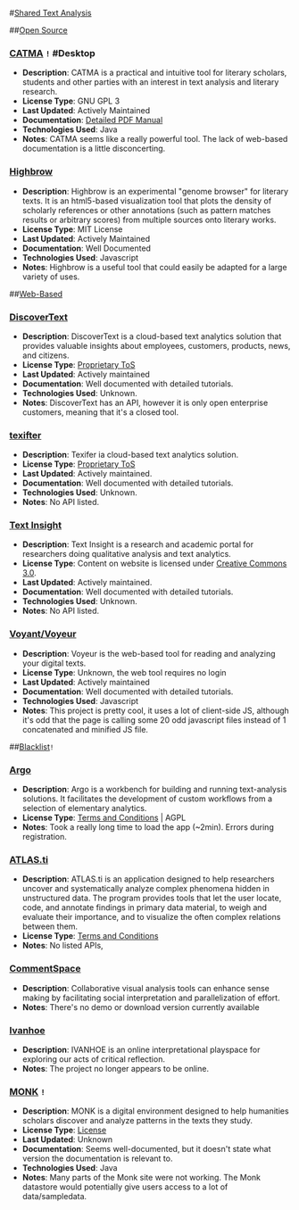 #[Shared Text Analysis](id:section6)

##[Open Source](id:section6.1)

### [CATMA](http://catma.de) `!` #Desktop
* **Description**: CATMA is a practical and intuitive tool for literary scholars, students and other parties with an interest in text analysis and literary research.
* **License Type**: GNU GPL 3
* **Last Updated**: Actively Maintained
* **Documentation**: [Detailed PDF Manual](http://www.catma.de/download)
* **Technologies Used**: Java
* **Notes**: CATMA seems like a really powerful tool. The lack of web-based documentation is a little disconcerting.

### [Highbrow](http://osc.hul.harvard.edu/highbrow/) 
* **Description**: Highbrow is an experimental "genome browser" for literary texts. It is an html5-based visualization tool that plots the density of scholarly references or other annotations (such as pattern matches results or arbitrary scores) from multiple sources onto literary works.
* **License Type**: MIT License
* **Last Updated**: Actively Maintained
* **Documentation**: Well Documented
* **Technologies Used**: Javascript
* **Notes**: Highbrow is a useful tool that could easily be adapted for a large variety of uses.

##[Web-Based](id:section6.2)

### [DiscoverText](http://discovertext.com/)
* **Description**: DiscoverText is a cloud-based text analytics solution that provides valuable insights about employees, customers, products, news, and citizens. 
* **License Type**: [Proprietary ToS](http://discovertext.com/terms.aspx)
* **Last Updated**: Actively maintained
* **Documentation**: Well documented with detailed tutorials.
* **Technologies Used**: Unknown.
* **Notes**: DiscoverText has an API, however it is only open enterprise customers, meaning that it's a closed tool.

### [texifter](http://discovertext.com/)
* **Description**: Texifer ia cloud-based text analytics solution. 
* **License Type**: [Proprietary ToS](http://texifter.com/home/terms)
* **Last Updated**: Actively maintained.
* **Documentation**: Well documented with detailed tutorials.
* **Technologies Used**: Unknown.
* **Notes**: No API listed.

### [Text Insight](http://www.textinsight.net/)
* **Description**: Text Insight is a research and academic portal for researchers doing qualitative analysis and text analytics. 
* **License Type**: Content on website is licensed under [Creative Commons 3.0](http://creativecommons.org/licenses/by/3.0/). 
* **Last Updated**: Actively maintained.
* **Documentation**: Well documented with detailed tutorials.
* **Technologies Used**: Unknown.
* **Notes**: No API listed.

### [Voyant/Voyeur](http://voyant-tools.org/)
* **Description**: Voyeur is the web-based tool for reading and analyzing your digital texts.
* **License Type**: Unknown, the web tool requires no login
* **Last Updated**: Actively maintained
* **Documentation**: Well documented with detailed tutorials.
* **Technologies Used**: Javascript
* **Notes**: This project is pretty cool, it uses a lot of client-side JS, although it's odd that the page is calling some 20 odd javascript files instead of 1 concatenated and minified JS file.


##[Blacklist](id:section6.3)`!`  

### [Argo](http://nactem.ac.uk/argo/app/)
* **Description**: Argo is a workbench for building and running text-analysis solutions. It facilitates the development of custom workflows from a selection of elementary analytics. 
* **License Type**: [Terms and Conditions](http://nactem.ac.uk/terms_conditions.php) | AGPL
* **Notes**: Took a really long time to load the app (~2min). Errors  during registration.

### [ATLAS.ti](http://nactem.ac.uk/argo/app/)
* **Description**: ATLAS.ti is an application designed to help researchers uncover and systematically analyze complex phenomena hidden in unstructured data. The program provides tools that let the user locate, code, and annotate findings in primary data material, to weigh and evaluate their importance, and to visualize the often complex relations between them.
* **License Type**: [Terms and Conditions](http://www.atlasti.com/educational.html)
* **Notes**: No listed APIs, 

### [CommentSpace](http://vis.berkeley.edu/papers/commentspace)
* **Description**: Collaborative visual analysis tools can enhance sense making by facilitating social interpretation and parallelization of effort. 
* **Notes**: There's no demo or download version currently available

### [Ivanhoe](http://patacriticism.org/ivanhoe)
* **Description**: IVANHOE is an online interpretational playspace for exploring our acts of critical reflection.
* **Notes**: The project no longer appears to be online.

### [MONK](http://monkproject.org) `!`
* **Description**: MONK is a digital environment designed to help humanities scholars discover and analyze patterns in the texts they study.
* **License Type**: [License](http://monkproject.org/docs/monk-datastore-doc/doc-files/license.html)
* **Last Updated**: Unknown
* **Documentation**: Seems well-documented, but it doesn't state what version the documentation is relevant to.
* **Technologies Used**: Java
* **Notes**: Many parts of the Monk site were not working. The Monk datastore would potentially give users access to a lot of data/sampledata.